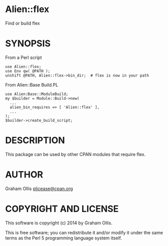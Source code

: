 # Alien::flex

Find or build flex

# SYNOPSIS

From a Perl script

    use Alien::flex;
    use Env qw( @PATH );
    unshift @PATH, Alien::flex->bin_dir;  # flex is now in your path

From Alien::Base Build.PL

    use Alien:Base::ModuleBuild;
    my $builder = Module::Build->new(
      ...
      alien_bin_requires => [ 'Alien::flex' ],
      ...
    );
    $builder->create_build_script;

# DESCRIPTION

This package can be used by other CPAN modules that require flex.

# AUTHOR

Graham Ollis <plicease@cpan.org>

# COPYRIGHT AND LICENSE

This software is copyright (c) 2014 by Graham Ollis.

This is free software; you can redistribute it and/or modify it under
the same terms as the Perl 5 programming language system itself.
